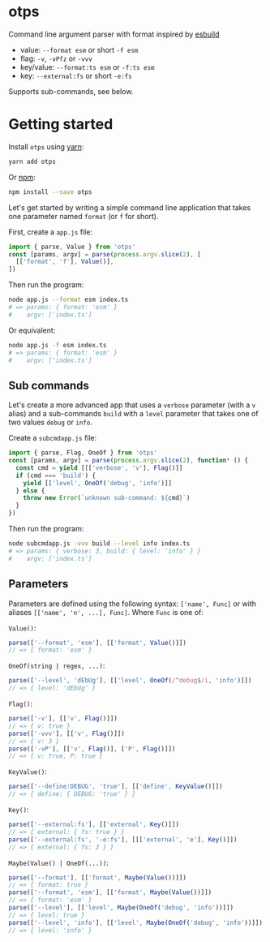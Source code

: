 # otps

Command line argument parser with format inspired by [esbuild]

- value: `--format esm` or short `-f esm`
- flag: `-v`, `-vPfz` or `-vvv`
- key/value: `--format:ts esm` or `-f:ts esm`
- key: `--external:fs` or short `-e:fs`

Supports sub-commands, see below.

[esbuild]: https://esbuild.github.io/

# Getting started

Install `otps` using [yarn]:

```sh
yarn add otps
```

Or [npm]:

```sh
npm install --save otps
```

[yarn]: https://yarn.pm/otps
[npm]: https://www.npmjs.com/package/otps

Let's get started by writing a simple command line application that takes one
parameter named `format` (or `f` for short).

First, create a `app.js` file:

```js
import { parse, Value } from 'otps'
const [params, argv] = parse(process.argv.slice(2), [
  [['format', 'f'], Value()],
])
```

Then run the program:

```sh
node app.js --format esm index.ts
# => params: { format: 'esm' }
#    argv: ['index.ts']
```

Or equivalent:

```sh
node app.js -f esm index.ts
# => params: { format: 'esm' }
#    argv: ['index.ts']
```

## Sub commands

Let's create a more advanced app that uses a `verbose` parameter (with a `v`
alias) and a sub-commands `build` with a `level` parameter that takes one of
two values `debug` or `info`.

Create a `subcmdapp.js` file:

```js
import { parse, Flag, OneOf } from 'otps'
const [params, argv] = parse(process.argv.slice(2), function* () {
  const cmd = yield [[['verbose', 'v'], Flag()]]
  if (cmd === 'build') {
    yield [['level', OneOf('debug', 'info')]]
  } else {
    throw new Error(`unknown sub-command: ${cmd}`)
  }
})
```

Then run the program:

```sh
node subcmdapp.js -vvv build --level info index.ts
# => params: { verbose: 3, build: { level: 'info' } }
#    argv: ['index.ts']
```

## Parameters

Parameters are defined using the following syntax: `['name', Func]` or with aliases `[['name', 'n', ...], Func]`. Where `Func` is one of:

`Value()`:

```js
parse(['--format', 'esm'], [['format', Value()]])
// => { format: 'esm' }
```

`OneOf(string | regex, ...)`:

```js
parse(['--level', 'dEbUg'], [['level', OneOf(/^debug$/i, 'info')]])
// => { level: 'dEbUg' }
```

`Flag()`:

```js
parse(['-v'], [['v', Flag()]])
// => { v: true }
parse(['-vvv'], [['v', Flag()]])
// => { v: 3 }
parse(['-vP'], [['v', Flag()], ['P', Flag()]])
// => { v: true, P: true }
```

`KeyValue()`:

```js
parse(['--define:DEBUG', 'true'], [['define', KeyValue()]])
// => { define: { DEBUG: 'true' } }
```

`Key()`:

```js
parse(['--external:fs'], [['external', Key()]])
// => { external: { fs: true } }
parse(['--external:fs', '-e:fs'], [[['external', 'e'], Key()]])
// => { external: { fs: 2 } }
```

`Maybe(Value() | OneOf(...))`:

```js
parse(['--format'], [['format', Maybe(Value())]])
// => { format: true }
parse(['--format', 'esm'], [['format', Maybe(Value())]])
// => { format: 'esm' }
parse(['--level'], [['level', Maybe(OneOf('debug', 'info'))]])
// => { level: true }
parse(['--level', 'info'], [['level', Maybe(OneOf('debug', 'info'))]])
// => { level: 'info' }
```